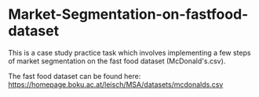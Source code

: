 # Market-Segmentation-on-fastfood-dataset
This is a case study practice task which involves implementing a few steps of market segmentation on the fast food dataset (McDonald's.csv).

The fast food dataset can be found here: https://homepage.boku.ac.at/leisch/MSA/datasets/mcdonalds.csv
